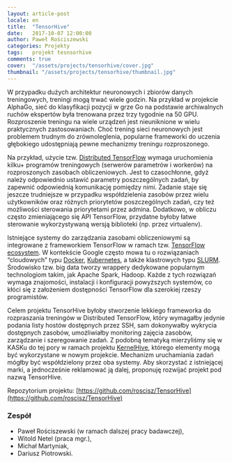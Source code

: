 ```yaml
---
layout: article-post
locale: en
title:  "TensorHive"
date:   2017-10-07 12:00:00
author: Paweł Rościszewski
categories: Projekty
tags:	projekt tesnsorhive
comments: true
cover:  "/assets/projects/tensorhive/cover.jpg"
thumbnail: "/assets/projects/tensorhive/thumbnail.jpg"
---
```


W przypadku dużych architektur neuronowych i zbiorów danych treningowych, treningi mogą trwać wiele godzin. Na przykład w projekcie AlphaGo, sieć do klasyfikacji pozycji w grze Go na podstawie archiwalnych ruchów ekspertów była trenowana przez trzy tygodnie na 50 GPU. Rozproszenie treningu na wiele urządzeń jest nieuniknione w wielu praktycznych zastosowaniach. Choć trening sieci neuronowych jest problemem trudnym do zrównoleglenia, popularne frameworki do uczenia głębokiego udostępniają pewne mechanizmy treningu rozproszonego.

Na przykład, użycie tzw. [Distributed TensorFlow](https://www.tensorflow.org/deploy/distributed) wymaga uruchomienia kilku+ programów treningowych (serwerów parametrów i workerów) na rozproszonych zasobach obliczeniowych. Jest to czasochłonne, gdyż należy odpowiednio ustawić parametry poszczególnych zadań, by zapewnić odpowiednią komunikację pomiędzy nimi. Zadanie staje się jeszcze trudniejsze w przypadku współdzielenia zasobów przez wielu użytkowników oraz różnych priorytetów poszczególnych zadań, czy też możliwości sterowania priorytetami przez admina.  Dodatkowo, w obliczu często zmieniającego się API TensorFlow, przydatne byłoby łatwe sterowanie wykorzystywaną wersją biblioteki (np. przez virtualenv).

Istniejące systemy do zarządzania zasobami obliczeniowymi są integrowane z frameworkiem TensorFlow w ramach tzw. [TensorFlow ecosystem](https://github.com/tensorflow/ecosystem). W kontekście Google często mowa tu o rozwiązaniach “cloudowych” typu [Docker](https://github.com/tensorflow/ecosystem/tree/master/docker), [Kubernetes](https://github.com/tensorflow/ecosystem/tree/master/kubernetes), a także klastrowych typu [SLURM](https://deepsense.io/tensorflow-on-slurm-clusters/). Środowisko tzw. big data tworzy wrappery dedykowane popularnym technologiom takim, jak Apache Spark, Hadoop. Każde z tych rozwiązań wymaga znajomości, instalacji i konfiguracji powyższych systemów, co kłóci się z założeniem dostępności TensorFlow dla szerokiej rzeszy programistów.

Celem projektu TensorHive byłoby stworzenie lekkiego frameworka do rozpraszania treningów w Distributed TensorFlow, który wymagałby jedynie podania listy hostów dostępnych przez SSH, sam dokonywałby wykrycia dostępnych zasobów, umożliwiałby monitoring zajęcia zasobów, zarządzanie i szeregowanie zadań. Z podobną tematyką mierzyliśmy się w KASKu do tej pory w ramach projektu [KernelHive](http://onlinelibrary.wiley.com/doi/10.1002/cpe.3719/abstract), którego elementy mogą być wykorzystane w nowym projekcie. Mechanizm uruchamiania zadań mógłby być współdzielony przez oba systemy. Aby skorzystać z istniejącej marki, a jednocześnie reklamować ją dalej, proponuję rozwijać projekt pod nazwą TensorHive.

Repozytorium projektu: [https://github.com/roscisz/TensorHive](https://github.com/roscisz/TensorHive)

### Zespół
- Paweł Rościszewski (w ramach dalszej pracy badawczej),
- Witold Netel (praca mgr.),
- Michał Martyniak,
- Dariusz Piotrowski.
